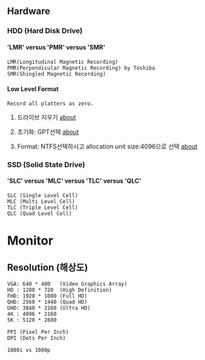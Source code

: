 ## Hardware

### HDD (Hard Disk Drive)
#### 'LMR' versus 'PMR' versus 'SMR'
```
LMR(Longitudinal Magnetic Recording)
PMR(Perpendicular Magnetic Recording) by Toshiba
SMR(Shingled Magnetic Recording)
```
#### Low Level Format
```
Record all platters as zero.
```
1) 드라이브 지우기 [about](https://support.wdc.com/knowledgebase/answer.aspx?ID=1211&s=1211&lang=en#windlg)

2) 초기화: GPT선택 [about](https://support.wdc.com/knowledgebase/answer.aspx?ID=1018&s=1018&lang=en#win8)

3) Format: NTFS선택하시고 allocation unit size:4096으로 선택 [about](https://support.wdc.com/knowledgebase/answer.aspx?ID=3865&s=3865&lang=en#win10)

### SSD (Solid State Drive)
#### 'SLC' versus 'MLC' versus 'TLC' versus 'QLC'
```
SLC (Single Level Cell)
MLC (Multi Level Cell)
TLC (Triple Level Cell)
QLC (Quad Level Cell)
```

# Monitor
## Resolution (해상도)
```
VGA: 640 * 480   (Video Graphics Array)
HD : 1280 * 720  (High Definition)
FHD: 1920 * 1080 (Full HD)
QHD: 2560 * 1440 (Quad HD)
UHD: 3840 * 2160 (Ultra HD)
4K : 4096 * 2160
5K : 5120 * 2880
```
```
PPI (Pixel Per Inch)
DPI (Dots Per Inch)
```
```
1080i vs 1080p
```
